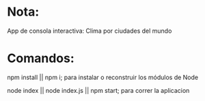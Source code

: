 # Nota:
App de consola interactiva: Clima por ciudades del mundo

# Comandos:
npm install || npm i; para instalar o reconstruir los módulos de Node

node index || node index.js || npm start; para correr la aplicacion